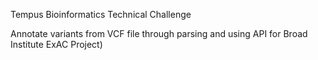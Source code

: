 Tempus Bioinformatics Technical Challenge

Annotate variants from VCF file through parsing and using API for Broad Institute ExAC Project)

